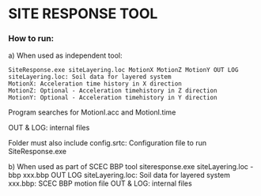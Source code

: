 # SITE RESPONSE TOOL

### How to run:

a) When used as independent tool: 
~~~
SiteResponse.exe siteLayering.loc MotionX MotionZ MotionY OUT LOG 
siteLayering.loc: Soil data for layered system 
MotionX: Acceleration time history in X direction 
MotionZ: Optional - Acceleration timehistory in Z direction 
MotionY: Optional - Acceleration timehistory in Y direction 
~~~

Program searches for MotionI.acc and MotionI.time

OUT & LOG: internal files

Folder must also include 
config.srtc: Configuration file to run SiteResponse.exe

b) When used as part of SCEC BBP tool
siteresponse.exe siteLayering.loc -bbp xxx.bbp OUT LOG
siteLayering.loc: Soil data for layered system
xxx.bbp: SCEC BBP motion file
OUT & LOG: internal files
